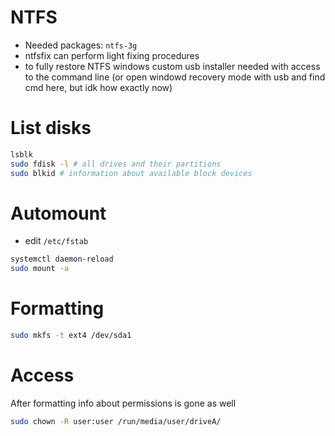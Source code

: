 # NTFS
- Needed packages: `ntfs-3g`
- ntfsfix can perform light fixing procedures
- to fully restore NTFS windows custom usb installer needed with access to the command line (or open windowd recovery mode with usb and find cmd here, but idk how exactly now)

# List disks
```bash
lsblk
sudo fdisk -l # all drives and their partitions
sudo blkid # information about available block devices
```

# Automount
- edit `/etc/fstab` 
```bash
systemctl daemon-reload
sudo mount -a
```

# Formatting
```bash
sudo mkfs -t ext4 /dev/sda1
```

# Access
After formatting info about permissions is gone as well
```bash
sudo chown -R user:user /run/media/user/driveA/
```
